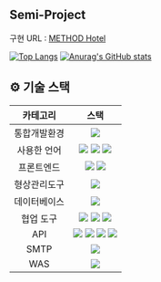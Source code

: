 ## Semi-Project 

구현 URL : [METHOD Hotel](https://http://14.36.141.71:10079/GDJ79_main_semi/)

[![Top Langs](https://github-readme-stats.vercel.app/api/top-langs/?username=dongbrown)](https://github.com/anuraghazra/github-readme-stats)
[![Anurag's GitHub stats](https://github-readme-stats.vercel.app/api?username=dongbrown)](https://github.com/anuraghazra/github-readme-stats)

## ⚙️ 기술 스택

|  카테고리  |                                                                                                                                                                                                 스택                                                                                                                                                                                                 |
| :--------: | :--------------------------------------------------------------------------------------------------------------------------------------------------------------------------------------------------------------------------------------------------------------------------------------------------------------------------------------------------------------------------------------------------: |
|통합개발환경|<img src="https://img.shields.io/badge/Eclipse IDE-181717?style=flat&logo=Eclipse IDE" />
|사용한 언어| <img src="https://img.shields.io/badge/Java-darkblue?style=flat&logo=Java" /> <img src="https://img.shields.io/badge/Javascript-4B4B77?style=flat&logo=Javascript" /> <img src="https://img.shields.io/badge/jQuery-0769AD?style=flat&logo=jQuery" />
|프론트엔드|<img src="https://img.shields.io/badge/HTML 5-302683?style=flat&logo=HTML5" /> <img src="https://img.shields.io/badge/CSS 3-1572B6?style=flat&logo=CSS3" />| 
|형상관리도구|<img src="https://img.shields.io/badge/Github-181717?style=flat&logo=github&logoColor=white" />
|데이터베이스|<img src="https://img.shields.io/badge/OracleDB-F80000?style=flat&logo=Oracle&logoColor=white" />
|협업 도구|<img src="https://img.shields.io/badge/Discord-5865F2?style=flat&logo=discord&logoColor=white" /> <img src="https://img.shields.io/badge/웨일온-03C75A?style=flat&logo=naver&logoColor=white" /> <img src="https://img.shields.io/badge/KakaoOven-FFCD00?style=flat&logo=Kakao&logoColor=white" />|
|API|  <img src="https://img.shields.io/badge/Kakao-FFCD00?style=flat&logo=Kakao&logoColor=white" /> <img src="https://img.shields.io/badge/Portone-darkblue?style=flat" /> <img src="https://img.shields.io/badge/Navigator-302683?style=flat&logo=HTML5" /> <img src="https://img.shields.io/badge/Geolocation-302683?style=flat&logo=HTML5" />|
|SMTP|<img src="https://img.shields.io/badge/네이버SMTP-03C75A?style=flat&logo=naver&logoColor=white" />|
|WAS|<img src="https://img.shields.io/badge/Tomcat 9.0-F8DC75?style=flat&logo=Apache Tomcat&logoColor=black" />|
